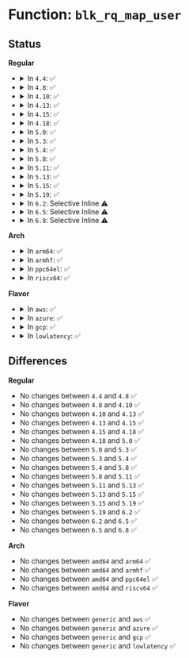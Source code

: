 # Function: <code>blk_rq_map_user</code>

## Status
<b>Regular</b>
<ul>
<li>
<details>
<summary>In <code>4.4</code>: ✅</summary>

```c
int blk_rq_map_user(struct request_queue *q, struct request *rq, struct rq_map_data *map_data, void *ubuf, long unsigned int len, gfp_t gfp_mask);
```

**Collision:** Unique Global

**Inline:** No

**Transformation:** False

**Instances:**

```
In block/blk-map.c (ffffffff813bf610)
Location: block/blk-map.c:143
Inline: False
Direct callers:
  - block/scsi_ioctl.c:sg_io
  - drivers/cdrom/cdrom.c:mmc_ioctl_cdrom_read_audio
```
**Symbols:**

```
ffffffff813bf610-ffffffff813bf692: blk_rq_map_user (STB_GLOBAL)
```
</details>
</li>
<li>
<details>
<summary>In <code>4.8</code>: ✅</summary>

```c
int blk_rq_map_user(struct request_queue *q, struct request *rq, struct rq_map_data *map_data, void *ubuf, long unsigned int len, gfp_t gfp_mask);
```

**Collision:** Unique Global

**Inline:** No

**Transformation:** False

**Instances:**

```
In block/blk-map.c (ffffffff81403600)
Location: block/blk-map.c:148
Inline: False
Direct callers:
  - block/scsi_ioctl.c:sg_io
  - drivers/cdrom/cdrom.c:mmc_ioctl_cdrom_read_audio
```
**Symbols:**

```
ffffffff81403600-ffffffff8140368c: blk_rq_map_user (STB_GLOBAL)
```
</details>
</li>
<li>
<details>
<summary>In <code>4.10</code>: ✅</summary>

```c
int blk_rq_map_user(struct request_queue *q, struct request *rq, struct rq_map_data *map_data, void *ubuf, long unsigned int len, gfp_t gfp_mask);
```

**Collision:** Unique Global

**Inline:** No

**Transformation:** False

**Instances:**

```
In block/blk-map.c (ffffffff8141d370)
Location: block/blk-map.c:154
Inline: False
Direct callers:
  - block/scsi_ioctl.c:sg_io
  - drivers/cdrom/cdrom.c:mmc_ioctl_cdrom_read_audio
```
**Symbols:**

```
ffffffff8141d370-ffffffff8141d3f2: blk_rq_map_user (STB_GLOBAL)
```
</details>
</li>
<li>
<details>
<summary>In <code>4.13</code>: ✅</summary>

```c
int blk_rq_map_user(struct request_queue *q, struct request *rq, struct rq_map_data *map_data, void *ubuf, long unsigned int len, gfp_t gfp_mask);
```

**Collision:** Unique Global

**Inline:** No

**Transformation:** False

**Instances:**

```
In block/blk-map.c (ffffffff8142b3d0)
Location: block/blk-map.c:156
Inline: False
Direct callers:
  - block/scsi_ioctl.c:sg_io
  - drivers/cdrom/cdrom.c:mmc_ioctl_cdrom_read_audio
```
**Symbols:**

```
ffffffff8142b3d0-ffffffff8142b452: blk_rq_map_user (STB_GLOBAL)
```
</details>
</li>
<li>
<details>
<summary>In <code>4.15</code>: ✅</summary>

```c
int blk_rq_map_user(struct request_queue *q, struct request *rq, struct rq_map_data *map_data, void *ubuf, long unsigned int len, gfp_t gfp_mask);
```

**Collision:** Unique Global

**Inline:** No

**Transformation:** False

**Instances:**

```
In block/blk-map.c (ffffffff814565c0)
Location: block/blk-map.c:155
Inline: False
Direct callers:
  - block/scsi_ioctl.c:sg_io
  - drivers/cdrom/cdrom.c:mmc_ioctl_cdrom_read_audio
```
**Symbols:**

```
ffffffff814565c0-ffffffff81456642: blk_rq_map_user (STB_GLOBAL)
```
</details>
</li>
<li>
<details>
<summary>In <code>4.18</code>: ✅</summary>

```c
int blk_rq_map_user(struct request_queue *q, struct request *rq, struct rq_map_data *map_data, void *ubuf, long unsigned int len, gfp_t gfp_mask);
```

**Collision:** Unique Global

**Inline:** No

**Transformation:** False

**Instances:**

```
In block/blk-map.c (ffffffff81489a00)
Location: block/blk-map.c:155
Inline: False
Direct callers:
  - block/scsi_ioctl.c:sg_io
  - drivers/cdrom/cdrom.c:mmc_ioctl_cdrom_read_audio
```
**Symbols:**

```
ffffffff81489a00-ffffffff81489a82: blk_rq_map_user (STB_GLOBAL)
```
</details>
</li>
<li>
<details>
<summary>In <code>5.0</code>: ✅</summary>

```c
int blk_rq_map_user(struct request_queue *q, struct request *rq, struct rq_map_data *map_data, void *ubuf, long unsigned int len, gfp_t gfp_mask);
```

**Collision:** Unique Global

**Inline:** No

**Transformation:** False

**Instances:**

```
In block/blk-map.c (ffffffff814a3840)
Location: block/blk-map.c:155
Inline: False
Direct callers:
  - block/scsi_ioctl.c:sg_io
  - block/bsg.c:bsg_ioctl
  - block/bsg.c:bsg_ioctl
  - drivers/cdrom/cdrom.c:mmc_ioctl_cdrom_read_audio
```
**Symbols:**

```
ffffffff814a3840-ffffffff814a38c2: blk_rq_map_user (STB_GLOBAL)
```
</details>
</li>
<li>
<details>
<summary>In <code>5.3</code>: ✅</summary>

```c
int blk_rq_map_user(struct request_queue *q, struct request *rq, struct rq_map_data *map_data, void *ubuf, long unsigned int len, gfp_t gfp_mask);
```

**Collision:** Unique Global

**Inline:** No

**Transformation:** False

**Instances:**

```
In block/blk-map.c (ffffffff814d1a40)
Location: block/blk-map.c:161
Inline: False
Direct callers:
  - block/scsi_ioctl.c:sg_io
  - block/bsg.c:bsg_sg_io
  - drivers/cdrom/cdrom.c:mmc_ioctl_cdrom_read_audio
```
**Symbols:**

```
ffffffff814d1a40-ffffffff814d1ac4: blk_rq_map_user (STB_GLOBAL)
```
</details>
</li>
<li>
<details>
<summary>In <code>5.4</code>: ✅</summary>

```c
int blk_rq_map_user(struct request_queue *q, struct request *rq, struct rq_map_data *map_data, void *ubuf, long unsigned int len, gfp_t gfp_mask);
```

**Collision:** Unique Global

**Inline:** No

**Transformation:** False

**Instances:**

```
In block/blk-map.c (ffffffff814eadf0)
Location: block/blk-map.c:161
Inline: False
Direct callers:
  - block/scsi_ioctl.c:sg_io
  - block/bsg.c:bsg_sg_io
  - drivers/cdrom/cdrom.c:mmc_ioctl_cdrom_read_audio
```
**Symbols:**

```
ffffffff814eadf0-ffffffff814eae74: blk_rq_map_user (STB_GLOBAL)
```
</details>
</li>
<li>
<details>
<summary>In <code>5.8</code>: ✅</summary>

```c
int blk_rq_map_user(struct request_queue *q, struct request *rq, struct rq_map_data *map_data, void *ubuf, long unsigned int len, gfp_t gfp_mask);
```

**Collision:** Unique Global

**Inline:** No

**Transformation:** False

**Instances:**

```
In block/blk-map.c (ffffffff8154ac60)
Location: block/blk-map.c:669
Inline: False
Direct callers:
  - block/scsi_ioctl.c:sg_io
  - block/bsg.c:bsg_sg_io
  - drivers/scsi/sg.c:sg_start_req
  - drivers/scsi/sg.c:sg_start_req
  - drivers/cdrom/cdrom.c:cdrom_read_cdda_bpc
```
**Symbols:**

```
ffffffff8154ac60-ffffffff8154ace4: blk_rq_map_user (STB_GLOBAL)
```
</details>
</li>
<li>
<details>
<summary>In <code>5.11</code>: ✅</summary>

```c
int blk_rq_map_user(struct request_queue *q, struct request *rq, struct rq_map_data *map_data, void *ubuf, long unsigned int len, gfp_t gfp_mask);
```

**Collision:** Unique Global

**Inline:** No

**Transformation:** False

**Instances:**

```
In block/blk-map.c (ffffffff81566a20)
Location: block/blk-map.c:620
Inline: False
Direct callers:
  - block/scsi_ioctl.c:sg_io
  - block/bsg.c:bsg_sg_io
  - drivers/scsi/sg.c:sg_start_req
  - drivers/scsi/sg.c:sg_start_req
  - drivers/cdrom/cdrom.c:cdrom_read_cdda_bpc
```
**Symbols:**

```
ffffffff81566a20-ffffffff81566aa4: blk_rq_map_user (STB_GLOBAL)
```
</details>
</li>
<li>
<details>
<summary>In <code>5.13</code>: ✅</summary>

```c
int blk_rq_map_user(struct request_queue *q, struct request *rq, struct rq_map_data *map_data, void *ubuf, long unsigned int len, gfp_t gfp_mask);
```

**Collision:** Unique Global

**Inline:** No

**Transformation:** False

**Instances:**

```
In block/blk-map.c (ffffffff8156ef60)
Location: block/blk-map.c:565
Inline: False
Direct callers:
  - block/scsi_ioctl.c:sg_io
  - block/bsg.c:bsg_sg_io
  - drivers/scsi/sg.c:sg_start_req
  - drivers/scsi/sg.c:sg_start_req
  - drivers/cdrom/cdrom.c:cdrom_read_cdda_bpc
```
**Symbols:**

```
ffffffff8156ef60-ffffffff8156efe4: blk_rq_map_user (STB_GLOBAL)
```
</details>
</li>
<li>
<details>
<summary>In <code>5.15</code>: ✅</summary>

```c
int blk_rq_map_user(struct request_queue *q, struct request *rq, struct rq_map_data *map_data, void *ubuf, long unsigned int len, gfp_t gfp_mask);
```

**Collision:** Unique Global

**Inline:** No

**Transformation:** False

**Instances:**

```
In block/blk-map.c (ffffffff815d35a0)
Location: block/blk-map.c:565
Inline: False
Direct callers:
  - block/bsg-lib.c:bsg_transport_sg_io_fn
  - block/bsg-lib.c:bsg_transport_sg_io_fn
  - drivers/scsi/scsi_ioctl.c:sg_io
  - drivers/scsi/scsi_bsg.c:scsi_bsg_sg_io_fn
  - drivers/scsi/sr.c:sr_read_cdda_bpc
  - drivers/scsi/sg.c:sg_start_req
  - drivers/scsi/sg.c:sg_start_req
```
**Symbols:**

```
ffffffff815d35a0-ffffffff815d3624: blk_rq_map_user (STB_GLOBAL)
```
</details>
</li>
<li>
<details>
<summary>In <code>5.19</code>: ✅</summary>

```c
int blk_rq_map_user(struct request_queue *q, struct request *rq, struct rq_map_data *map_data, void *ubuf, long unsigned int len, gfp_t gfp_mask);
```

**Collision:** Unique Global

**Inline:** No

**Transformation:** False

**Instances:**

```
In block/blk-map.c (ffffffff8167f370)
Location: block/blk-map.c:573
Inline: False
Direct callers:
  - block/bsg-lib.c:bsg_transport_sg_io_fn
  - block/bsg-lib.c:bsg_transport_sg_io_fn
  - drivers/scsi/scsi_ioctl.c:sg_io
  - drivers/scsi/scsi_bsg.c:scsi_bsg_sg_io_fn
  - drivers/scsi/sr.c:sr_read_cdda_bpc
  - drivers/scsi/sg.c:sg_start_req
  - drivers/scsi/sg.c:sg_start_req
```
**Symbols:**

```
ffffffff8167f370-ffffffff8167f43d: blk_rq_map_user (STB_GLOBAL)
```
</details>
</li>
<li>
<details>
<summary>In <code>6.2</code>: Selective Inline ⚠️</summary>

```c
int blk_rq_map_user(struct request_queue *q, struct request *rq, struct rq_map_data *map_data, void *ubuf, long unsigned int len, gfp_t gfp_mask);
```

**Collision:** Unique Global

**Inline:** Selective

**Transformation:** False

**Instances:**

```
In block/blk-map.c (ffffffff8173c5f0)
Location: block/blk-map.c:681
Inline: True
Direct callers:
  - block/bsg-lib.c:bsg_transport_sg_io_fn
  - block/bsg-lib.c:bsg_transport_sg_io_fn
  - drivers/scsi/scsi_bsg.c:scsi_bsg_sg_io_fn
  - drivers/scsi/sr.c:sr_read_cdda_bpc
```
**Symbols:**

```
ffffffff8173c5f0-ffffffff8173c6bd: blk_rq_map_user (STB_GLOBAL)
```
</details>
</li>
<li>
<details>
<summary>In <code>6.5</code>: Selective Inline ⚠️</summary>

```c
int blk_rq_map_user(struct request_queue *q, struct request *rq, struct rq_map_data *map_data, void *ubuf, long unsigned int len, gfp_t gfp_mask);
```

**Collision:** Unique Global

**Inline:** Selective

**Transformation:** False

**Instances:**

```
In block/blk-map.c (ffffffff81778ba0)
Location: block/blk-map.c:680
Inline: True
Direct callers:
  - block/bsg-lib.c:bsg_transport_sg_io_fn
  - block/bsg-lib.c:bsg_transport_sg_io_fn
  - drivers/scsi/scsi_bsg.c:scsi_bsg_sg_io_fn
  - drivers/scsi/sr.c:sr_read_cdda_bpc
```
**Symbols:**

```
ffffffff81778ba0-ffffffff81778c58: blk_rq_map_user (STB_GLOBAL)
```
</details>
</li>
<li>
<details>
<summary>In <code>6.8</code>: Selective Inline ⚠️</summary>

```c
int blk_rq_map_user(struct request_queue *q, struct request *rq, struct rq_map_data *map_data, void *ubuf, long unsigned int len, gfp_t gfp_mask);
```

**Collision:** Unique Global

**Inline:** Selective

**Transformation:** False

**Instances:**

```
In block/blk-map.c (ffffffff817baf70)
Location: block/blk-map.c:687
Inline: True
Direct callers:
  - block/bsg-lib.c:bsg_transport_sg_io_fn
  - block/bsg-lib.c:bsg_transport_sg_io_fn
  - drivers/scsi/scsi_bsg.c:scsi_bsg_sg_io_fn
  - drivers/scsi/sr.c:sr_read_cdda_bpc
```
**Symbols:**

```
ffffffff817baf70-ffffffff817bb028: blk_rq_map_user (STB_GLOBAL)
```
</details>
</li>
</ul>
<b>Arch</b>
<ul>
<li>
<details>
<summary>In <code>arm64</code>: ✅</summary>

```c
int blk_rq_map_user(struct request_queue *q, struct request *rq, struct rq_map_data *map_data, void *ubuf, long unsigned int len, gfp_t gfp_mask);
```

**Collision:** Unique Global

**Inline:** No

**Transformation:** False

**Instances:**

```
In block/blk-map.c (ffff8000105e9940)
Location: block/blk-map.c:161
Inline: False
Direct callers:
  - block/scsi_ioctl.c:sg_io
  - block/bsg.c:bsg_sg_io
  - drivers/cdrom/cdrom.c:mmc_ioctl_cdrom_read_audio
```
**Symbols:**

```
ffff8000105e9940-ffff8000105e99f0: blk_rq_map_user (STB_GLOBAL)
```
</details>
</li>
<li>
<details>
<summary>In <code>armhf</code>: ✅</summary>

```c
int blk_rq_map_user(struct request_queue *q, struct request *rq, struct rq_map_data *map_data, void *ubuf, long unsigned int len, gfp_t gfp_mask);
```

**Collision:** Unique Global

**Inline:** No

**Transformation:** False

**Instances:**

```
In block/blk-map.c (c0795c34)
Location: block/blk-map.c:161
Inline: False
Direct callers:
  - block/scsi_ioctl.c:sg_io
  - block/bsg.c:bsg_sg_io
  - drivers/cdrom/cdrom.c:mmc_ioctl_cdrom_read_audio
```
**Symbols:**

```
c0795c34-c0795cd4: blk_rq_map_user (STB_GLOBAL)
```
</details>
</li>
<li>
<details>
<summary>In <code>ppc64el</code>: ✅</summary>

```c
int blk_rq_map_user(struct request_queue *q, struct request *rq, struct rq_map_data *map_data, void *ubuf, long unsigned int len, gfp_t gfp_mask);
```

**Collision:** Unique Global

**Inline:** No

**Transformation:** False

**Instances:**

```
In block/blk-map.c (c00000000077e4e0)
Location: block/blk-map.c:161
Inline: False
Direct callers:
  - block/scsi_ioctl.c:sg_io
  - block/bsg.c:bsg_sg_io
  - drivers/cdrom/cdrom.c:mmc_ioctl_cdrom_read_audio
```
**Symbols:**

```
c00000000077e4e0-c00000000077e5a4: blk_rq_map_user (STB_GLOBAL)
```
</details>
</li>
<li>
<details>
<summary>In <code>riscv64</code>: ✅</summary>

```c
int blk_rq_map_user(struct request_queue *q, struct request *rq, struct rq_map_data *map_data, void *ubuf, long unsigned int len, gfp_t gfp_mask);
```

**Collision:** Unique Global

**Inline:** No

**Transformation:** False

**Instances:**

```
In block/blk-map.c (ffffffe000429d9c)
Location: block/blk-map.c:161
Inline: False
Direct callers:
  - block/scsi_ioctl.c:sg_io
  - block/bsg.c:bsg_sg_io
  - drivers/cdrom/cdrom.c:mmc_ioctl_cdrom_read_audio
```
**Symbols:**

```
ffffffe000429d9c-ffffffe000429e0a: blk_rq_map_user (STB_GLOBAL)
```
</details>
</li>
</ul>
<b>Flavor</b>
<ul>
<li>
<details>
<summary>In <code>aws</code>: ✅</summary>

```c
int blk_rq_map_user(struct request_queue *q, struct request *rq, struct rq_map_data *map_data, void *ubuf, long unsigned int len, gfp_t gfp_mask);
```

**Collision:** Unique Global

**Inline:** No

**Transformation:** False

**Instances:**

```
In block/blk-map.c (ffffffff814e33d0)
Location: block/blk-map.c:161
Inline: False
Direct callers:
  - block/scsi_ioctl.c:sg_io
  - block/bsg.c:bsg_sg_io
  - drivers/nvme/host/core.c:nvme_submit_user_cmd
  - drivers/cdrom/cdrom.c:mmc_ioctl_cdrom_read_audio
```
**Symbols:**

```
ffffffff814e33d0-ffffffff814e3454: blk_rq_map_user (STB_GLOBAL)
```
</details>
</li>
<li>
<details>
<summary>In <code>azure</code>: ✅</summary>

```c
int blk_rq_map_user(struct request_queue *q, struct request *rq, struct rq_map_data *map_data, void *ubuf, long unsigned int len, gfp_t gfp_mask);
```

**Collision:** Unique Global

**Inline:** No

**Transformation:** False

**Instances:**

```
In block/blk-map.c (ffffffff814d3d50)
Location: block/blk-map.c:161
Inline: False
Direct callers:
  - block/scsi_ioctl.c:sg_io
  - block/bsg.c:bsg_sg_io
  - drivers/nvme/host/core.c:nvme_submit_user_cmd
  - drivers/cdrom/cdrom.c:mmc_ioctl_cdrom_read_audio
```
**Symbols:**

```
ffffffff814d3d50-ffffffff814d3dd4: blk_rq_map_user (STB_GLOBAL)
```
</details>
</li>
<li>
<details>
<summary>In <code>gcp</code>: ✅</summary>

```c
int blk_rq_map_user(struct request_queue *q, struct request *rq, struct rq_map_data *map_data, void *ubuf, long unsigned int len, gfp_t gfp_mask);
```

**Collision:** Unique Global

**Inline:** No

**Transformation:** False

**Instances:**

```
In block/blk-map.c (ffffffff814df460)
Location: block/blk-map.c:161
Inline: False
Direct callers:
  - block/scsi_ioctl.c:sg_io
  - block/bsg.c:bsg_sg_io
  - drivers/cdrom/cdrom.c:mmc_ioctl_cdrom_read_audio
```
**Symbols:**

```
ffffffff814df460-ffffffff814df4e4: blk_rq_map_user (STB_GLOBAL)
```
</details>
</li>
<li>
<details>
<summary>In <code>lowlatency</code>: ✅</summary>

```c
int blk_rq_map_user(struct request_queue *q, struct request *rq, struct rq_map_data *map_data, void *ubuf, long unsigned int len, gfp_t gfp_mask);
```

**Collision:** Unique Global

**Inline:** No

**Transformation:** False

**Instances:**

```
In block/blk-map.c (ffffffff814f82d0)
Location: block/blk-map.c:161
Inline: False
Direct callers:
  - block/scsi_ioctl.c:sg_io
  - block/bsg.c:bsg_sg_io
  - drivers/cdrom/cdrom.c:mmc_ioctl_cdrom_read_audio
```
**Symbols:**

```
ffffffff814f82d0-ffffffff814f8354: blk_rq_map_user (STB_GLOBAL)
```
</details>
</li>
</ul>

## Differences
<b>Regular</b>
<ul>
<li>
No changes between <code>4.4</code> and <code>4.8</code> ✅
</li>
<li>
No changes between <code>4.8</code> and <code>4.10</code> ✅
</li>
<li>
No changes between <code>4.10</code> and <code>4.13</code> ✅
</li>
<li>
No changes between <code>4.13</code> and <code>4.15</code> ✅
</li>
<li>
No changes between <code>4.15</code> and <code>4.18</code> ✅
</li>
<li>
No changes between <code>4.18</code> and <code>5.0</code> ✅
</li>
<li>
No changes between <code>5.0</code> and <code>5.3</code> ✅
</li>
<li>
No changes between <code>5.3</code> and <code>5.4</code> ✅
</li>
<li>
No changes between <code>5.4</code> and <code>5.8</code> ✅
</li>
<li>
No changes between <code>5.8</code> and <code>5.11</code> ✅
</li>
<li>
No changes between <code>5.11</code> and <code>5.13</code> ✅
</li>
<li>
No changes between <code>5.13</code> and <code>5.15</code> ✅
</li>
<li>
No changes between <code>5.15</code> and <code>5.19</code> ✅
</li>
<li>
No changes between <code>5.19</code> and <code>6.2</code> ✅
</li>
<li>
No changes between <code>6.2</code> and <code>6.5</code> ✅
</li>
<li>
No changes between <code>6.5</code> and <code>6.8</code> ✅
</li>
</ul>
<b>Arch</b>
<ul>
<li>
No changes between <code>amd64</code> and <code>arm64</code> ✅
</li>
<li>
No changes between <code>amd64</code> and <code>armhf</code> ✅
</li>
<li>
No changes between <code>amd64</code> and <code>ppc64el</code> ✅
</li>
<li>
No changes between <code>amd64</code> and <code>riscv64</code> ✅
</li>
</ul>
<b>Flavor</b>
<ul>
<li>
No changes between <code>generic</code> and <code>aws</code> ✅
</li>
<li>
No changes between <code>generic</code> and <code>azure</code> ✅
</li>
<li>
No changes between <code>generic</code> and <code>gcp</code> ✅
</li>
<li>
No changes between <code>generic</code> and <code>lowlatency</code> ✅
</li>
</ul>
